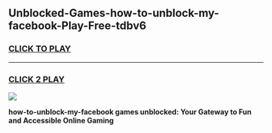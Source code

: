 
## Unblocked-Games-how-to-unblock-my-facebook-Play-Free-tdbv6
<h3>
<a href="https://premium76.site?title=how-to-unblock-my-facebook&ref=21A">CLICK TO PLAY</a></h3>
<hr>

<h3>
<a href="https://premium76.site?title=how-to-unblock-my-facebook&ref=21A">CLICK 2 PLAY</a>
  
</h3>

<a href="https://premium76.site?title=how-to-unblock-my-facebook&ref=21A"><img src="https://clearcache.store/games.png"></a>


**how-to-unblock-my-facebook games unblocked: Your Gateway to Fun and Accessible Online Gaming**

